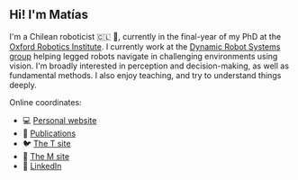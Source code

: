 ## Hi! I'm Matías
I'm a Chilean roboticist 🇨🇱 🤖, currently in the final-year of my PhD at the [Oxford Robotics Institute](https://ori.ox.ac.uk). I currently work at the [Dynamic Robot Systems group](https://ori.ox.ac.uk/drs) helping legged robots navigate in challenging environments using vision. I'm broadly interested in perception and decision-making, as well as fundamental methods. I also enjoy teaching, and try to understand things deeply.

Online coordinates:
- 💻 [Personal website](https://mmattamala.github.io)
- 📄 [Publications](https://scholar.google.co.uk/citations?hl=en&user=R5aRkHUAAAAJ&view_op=list_works&authuser=1&sortby=pubdate)
- 🐦 [The T site](https://www.twitter.com/mmattamala)
- 🐘 [The M site](https://sigmoid.social/@mmattamala)
- 💼 [LinkedIn](https://www.linkedin.com/in/mmattamala/)

<!---
Comments here
--->
